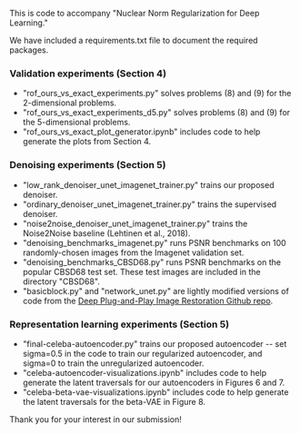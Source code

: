 This is code to accompany "Nuclear Norm Regularization for Deep Learning."

We have included a requirements.txt file to document the required packages.

### Validation experiments (Section 4)

- "rof_ours_vs_exact_experiments.py" solves problems (8) and (9) for the 2-dimensional problems.
- "rof_ours_vs_exact_experiments_d5.py" solves problems (8) and (9) for the 5-dimensional problems.
- "rof_ours_vs_exact_plot_generator.ipynb" includes code to help generate the plots from Section 4.

### Denoising experiments (Section 5)

- "low_rank_denoiser_unet_imagenet_trainer.py" trains our proposed denoiser.
- "ordinary_denoiser_unet_imagenet_trainer.py" trains the supervised denoiser.
- "noise2noise_denoiser_unet_imagenet_trainer.py" trains the Noise2Noise baseline (Lehtinen et al., 2018).
- "denoising_benchmarks_imagenet.py" runs PSNR benchmarks on 100 randomly-chosen images from the Imagenet validation set.
- "denoising_benchmarks_CBSD68.py" runs PSNR benchmarks on the popular CBSD68 test set. These test images are included in the directory "CBSD68".
- "basicblock.py" and "network_unet.py" are lightly modified versions of code from the [Deep Plug-and-Play Image Restoration Github repo](https://github.com/cszn/DPIR.git).

### Representation learning experiments (Section 5)

- "final-celeba-autoencoder.py" trains our proposed autoencoder -- set sigma=0.5 in the code to train our regularized autoencoder, and sigma=0 to train the unregularized autoencoder.
- "celeba-autoencoder-visualizations.ipynb" includes code to help generate the latent traversals for our autoencoders in Figures 6 and 7.
- "celeba-beta-vae-visualizations.ipynb" includes code to help generate the latent traversals for the beta-VAE in Figure 8.

Thank you for your interest in our submission!